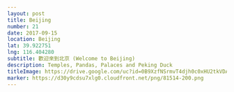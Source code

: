 ```yaml
---
layout: post
title: Beijing
number: 21
date: 2017-09-15
location: Beijing
lat: 39.922751
lng: 116.404280
subtitle: 歡迎來到北京 (Welcome to Beijing)
description: Temples, Pandas, Palaces and Peking Duck
titleImage: https://drive.google.com/uc?id=0B9XzfNSrmvT4djh0c0xHU2tkVDA
marker: https://d30y9cdsu7xlg0.cloudfront.net/png/81514-200.png
---
```


